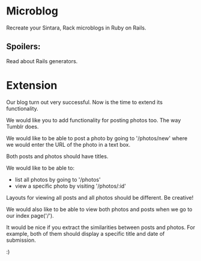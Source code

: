 # Microblog

Recreate your Sintara, Rack microblogs in Ruby on Rails.

## Spoilers:

Read about Rails generators.

# Extension

Our blog turn out very successful. Now is the time to extend its functionality.

We would like you to add functionality for posting photos too. The way Tumblr does.

We would like to be able to post a photo by going to '/photos/new' where we would enter the URL of the photo in a text box.

Both posts and photos should have titles.

We would like to be able to:
* list all photos by going to '/photos'
* view a specific photo by visiting '/photos/:id'

Layouts for viewing all posts and all photos should be different. Be creative!

We would also like to be able to view both photos and posts when we go to our index page('/').

It would be nice if you extract the similarities between posts and photos. For example, both of them should display a specific title and date of submission.

:)